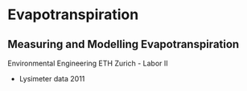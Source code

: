 # Evapotranspiration
## Measuring and Modelling Evapotranspiration
Environmental Engineering ETH Zurich - Labor II

* Lysimeter data 2011
